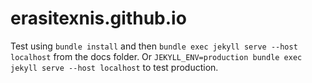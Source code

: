 # erasitexnis.github.io

Test using `bundle install` and then `bundle exec jekyll serve --host localhost` from the docs folder. Or `JEKYLL_ENV=production bundle exec jekyll serve --host localhost` to test production.
